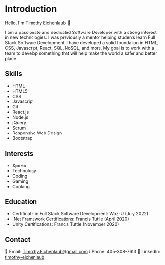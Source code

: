 # Introduction

Hello, I'm Timothy Eichenlaub! 👋

I am a passionate and dedicated Software Developer with a strong interest in new technologies. I was previously a mentor helping students learn Full Stack Software Development. I have developed a solid foundation in HTML, CSS, Javascript, React, SQL, NoSQL, and more. My goal is to work with a team to develop something that will help make the world a safer and better place.

## Skills

- HTML
- HTML5
- CSS
- Javascript
- Git
- React.js
- Node.js
- jQuery
- Scrum
- Responsive Web Design
- Bootstrap

## Interests

- Sports
- Technology
- Coding
- Gaming
- Cooking

## Education

- Certificate in Full Stack Software Development: Woz-U (July 2022)
- .Net Framework Certifications: Francis Tuttle (April 2020)
- Unity Certifications: Francis Tuttle (November 2020)

## Contact

📧 Email: Timothy.Eichenlaub@gmail.com
📞 Phone: 405-308-7613
💼 LinkedIn: [timothy-eichenlaub](https://www.linkedin.com/in/timothy-eichenlaub-a4a686228/)
